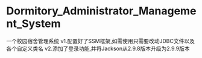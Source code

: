 ﻿# Dormitory_Administrator_Management_System
一个校园宿舍管理系统
v1.配置好了SSM框架,如需使用只需要改动JDBC文件以及各个自定义类名
v2.添加了登录功能,并将Jackson从2.9.8版本升级为2.9.9版本